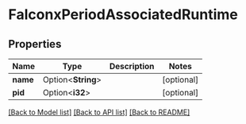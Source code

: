 # FalconxPeriodAssociatedRuntime

## Properties

Name | Type | Description | Notes
------------ | ------------- | ------------- | -------------
**name** | Option<**String**> |  | [optional]
**pid** | Option<**i32**> |  | [optional]

[[Back to Model list]](../README.md#documentation-for-models) [[Back to API list]](../README.md#documentation-for-api-endpoints) [[Back to README]](../README.md)


